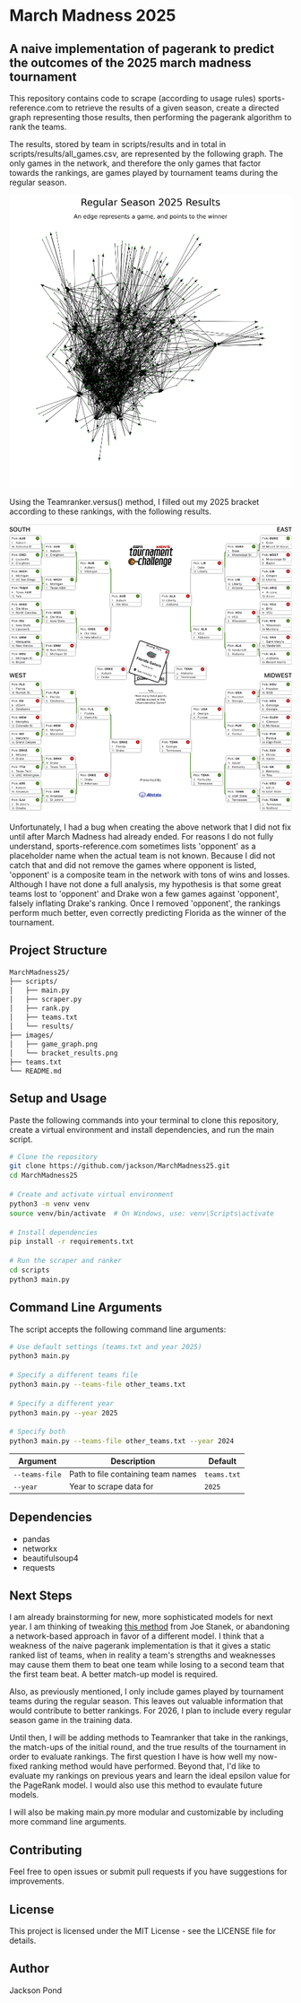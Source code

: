# March Madness 2025
## A naive implementation of pagerank to predict the outcomes of the 2025 march madness tournament

This repository contains code to scrape (according to usage rules) sports-reference.com to retrieve the results of a given season, create a directed graph representing those results, then performing the pagerank algorithm to rank the teams.

The results, stored by team in scripts/results and in total in scripts/results/all_games.csv, are represented by the following graph. The only games in the network, and therefore the only games that factor towards the rankings, are games played by tournament teams during the regular season.

![Network of the 2025 season](images/game_graph.png)

Using the Teamranker.versus() method, I filled out my 2025 bracket according to these rankings, with the following results. 

![Prediction Results](images/bracket_results.png)

Unfortunately, I had a bug when creating the above network that I did not fix until after March Madness had already ended. For reasons I do not fully understand, sports-reference.com sometimes lists 'opponent' as a placeholder name when the actual team is not known. Because I did not catch that and did not remove the games where opponent is listed, 'opponent' is a composite team in the network with tons of wins and losses. Although I have not done a full analysis, my hypothesis is that some great teams lost to 'opponent' and Drake won a few games against 'opponent', falsely inflating Drake's ranking. Once I removed 'opponent', the rankings perform much better, even correctly predicting Florida as the winner of the tournament.

## Project Structure
```
MarchMadness25/
├── scripts/
│   ├── main.py
│   ├── scraper.py
│   ├── rank.py
│   ├── teams.txt
│   └── results/
├── images/
│   ├── game_graph.png
│   └── bracket_results.png
├── teams.txt
└── README.md
```

## Setup and Usage
Paste the following commands into your terminal to clone this repository, create a virtual environment and install dependencies, and run the main script.

```bash
# Clone the repository
git clone https://github.com/jackson/MarchMadness25.git
cd MarchMadness25

# Create and activate virtual environment
python3 -m venv venv
source venv/bin/activate  # On Windows, use: venv\Scripts\activate

# Install dependencies
pip install -r requirements.txt

# Run the scraper and ranker
cd scripts
python3 main.py
```

## Command Line Arguments
The script accepts the following command line arguments:

```bash
# Use default settings (teams.txt and year 2025)
python3 main.py

# Specify a different teams file
python3 main.py --teams-file other_teams.txt

# Specify a different year
python3 main.py --year 2025

# Specify both
python3 main.py --teams-file other_teams.txt --year 2024
```

| Argument | Description | Default |
|----------|-------------|---------|
| `--teams-file` | Path to file containing team names | `teams.txt` |
| `--year` | Year to scrape data for | `2025` |

## Dependencies
- pandas
- networkx
- beautifulsoup4
- requests

## Next Steps
I am already brainstorming for new, more sophisticated models for next year. I am thinking of tweaking [this method](https://www.researchgate.net/publication/276069262_Ranking_NCAA_Basketball_Teams_Using_the_Google_PageRank_Algorithm) from Joe Stanek, or abandoning a network-based approach in favor of a different model. I think that a weakness of the naive pagerank implementation is that it gives a static ranked list of teams, when in reality a team's strengths and weaknesses may cause them them to beat one team while losing to a second team that the first team beat. A better match-up model is required.

Also, as previously mentioned, I only include games played by tournament teams during the regular season. This leaves out valuable information that would contribute to better rankings. For 2026, I plan to include every regular season game in the training data.

Until then, I will be adding methods to Teamranker that take in the rankings, the match-ups of the initial round, and the true results of the tournament in order to evaluate rankings. The first question I have is how well my now-fixed ranking method would have performed. Beyond that, I'd like to evaluate my rankings on previous years and learn the ideal epsilon value for the PageRank model. I would also use this method to evaulate future models.

I will also be making main.py more modular and customizable by including more command line arguments.

## Contributing
Feel free to open issues or submit pull requests if you have suggestions for improvements.

## License
This project is licensed under the MIT License - see the LICENSE file for details.

## Author
Jackson Pond
